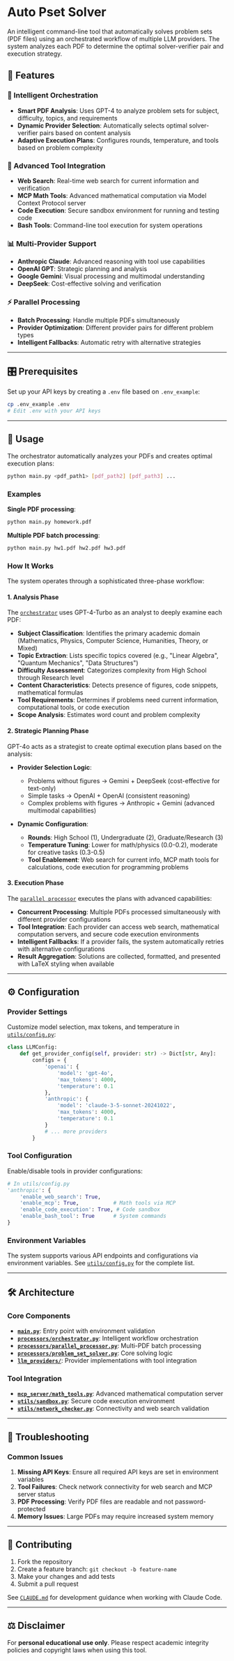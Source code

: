 # Auto Pset Solver

An intelligent command-line tool that automatically solves problem sets (PDF files) using an orchestrated workflow of multiple LLM providers. The system analyzes each PDF to determine the optimal solver-verifier pair and execution strategy.

## 🚀 Features

### 🧠 Intelligent Orchestration
- **Smart PDF Analysis**: Uses GPT-4 to analyze problem sets for subject, difficulty, topics, and requirements
- **Dynamic Provider Selection**: Automatically selects optimal solver-verifier pairs based on content analysis
- **Adaptive Execution Plans**: Configures rounds, temperature, and tools based on problem complexity

### 🔧 Advanced Tool Integration
- **Web Search**: Real-time web search for current information and verification
- **MCP Math Tools**: Advanced mathematical computation via Model Context Protocol server
- **Code Execution**: Secure sandbox environment for running and testing code
- **Bash Tools**: Command-line tool execution for system operations

### 📊 Multi-Provider Support
- **Anthropic Claude**: Advanced reasoning with tool use capabilities
- **OpenAI GPT**: Strategic planning and analysis
- **Google Gemini**: Visual processing and multimodal understanding
- **DeepSeek**: Cost-effective solving and verification

### ⚡ Parallel Processing
- **Batch Processing**: Handle multiple PDFs simultaneously
- **Provider Optimization**: Different provider pairs for different problem types
- **Intelligent Fallbacks**: Automatic retry with alternative strategies

---

## 🎛️ Prerequisites

Set up your API keys by creating a `.env` file based on `.env_example`:

```bash
cp .env_example .env
# Edit .env with your API keys
```

---

## 📖 Usage

The orchestrator automatically analyzes your PDFs and creates optimal execution plans:

```bash
python main.py <pdf_path1> [pdf_path2] [pdf_path3] ...
```

### Examples

**Single PDF processing**:
```bash
python main.py homework.pdf
```

**Multiple PDF batch processing**:
```bash
python main.py hw1.pdf hw2.pdf hw3.pdf
```

### How It Works

The system operates through a sophisticated three-phase workflow:

#### 1. Analysis Phase
The [`orchestrator`](processors/orchestrator.py) uses GPT-4-Turbo as an analyst to deeply examine each PDF:

- **Subject Classification**: Identifies the primary academic domain (Mathematics, Physics, Computer Science, Humanities, Theory, or Mixed)
- **Topic Extraction**: Lists specific topics covered (e.g., "Linear Algebra", "Quantum Mechanics", "Data Structures")
- **Difficulty Assessment**: Categorizes complexity from High School through Research level
- **Content Characteristics**: Detects presence of figures, code snippets, mathematical formulas
- **Tool Requirements**: Determines if problems need current information, computational tools, or code execution
- **Scope Analysis**: Estimates word count and problem complexity

#### 2. Strategic Planning Phase
GPT-4o acts as a strategist to create optimal execution plans based on the analysis:

- **Provider Selection Logic**:
  - Problems without figures → Gemini + DeepSeek (cost-effective for text-only)
  - Simple tasks → OpenAI + OpenAI (consistent reasoning)
  - Complex problems with figures → Anthropic + Gemini (advanced multimodal capabilities)
  
- **Dynamic Configuration**:
  - **Rounds**: High School (1), Undergraduate (2), Graduate/Research (3)
  - **Temperature Tuning**: Lower for math/physics (0.0-0.2), moderate for creative tasks (0.3-0.5)
  - **Tool Enablement**: Web search for current info, MCP math tools for calculations, code execution for programming problems

#### 3. Execution Phase
The [`parallel processor`](processors/parallel_processor.py) executes the plans with advanced capabilities:

- **Concurrent Processing**: Multiple PDFs processed simultaneously with different provider configurations
- **Tool Integration**: Each provider can access web search, mathematical computation servers, and secure code execution environments
- **Intelligent Fallbacks**: If a provider fails, the system automatically retries with alternative configurations
- **Result Aggregation**: Solutions are collected, formatted, and presented with LaTeX styling when available

---

## ⚙️ Configuration

### Provider Settings

Customize model selection, max tokens, and temperature in [`utils/config.py`](utils/config.py):

```python
class LLMConfig:
    def get_provider_config(self, provider: str) -> Dict[str, Any]:
        configs = {
            'openai': {
                'model': 'gpt-4o',
                'max_tokens': 4000,
                'temperature': 0.1
            },
            'anthropic': {
                'model': 'claude-3-5-sonnet-20241022',
                'max_tokens': 4000,
                'temperature': 0.1
            }
            # ... more providers
        }
```

### Tool Configuration

Enable/disable tools in provider configurations:

```python
# In utils/config.py
'anthropic': {
    'enable_web_search': True,
    'enable_mcp': True,           # Math tools via MCP
    'enable_code_execution': True, # Code sandbox
    'enable_bash_tool': True      # System commands
}
```

### Environment Variables

The system supports various API endpoints and configurations via environment variables. See [`utils/config.py`](utils/config.py) for the complete list.

---

## 🛠️ Architecture

### Core Components

- **[`main.py`](main.py)**: Entry point with environment validation
- **[`processors/orchestrator.py`](processors/orchestrator.py)**: Intelligent workflow orchestration
- **[`processors/parallel_processor.py`](processors/parallel_processor.py)**: Multi-PDF batch processing
- **[`processors/problem_set_solver.py`](processors/problem_set_solver.py)**: Core solving logic
- **[`llm_providers/`](llm_providers/)**: Provider implementations with tool integration

### Tool Integration

- **[`mcp_server/math_tools.py`](mcp_server/math_tools.py)**: Advanced mathematical computation server
- **[`utils/sandbox.py`](utils/sandbox.py)**: Secure code execution environment
- **[`utils/network_checker.py`](utils/network_checker.py)**: Connectivity and web search validation

---

## 🔧 Troubleshooting

### Common Issues

1. **Missing API Keys**: Ensure all required API keys are set in environment variables
2. **Tool Failures**: Check network connectivity for web search and MCP server status
3. **PDF Processing**: Verify PDF files are readable and not password-protected
4. **Memory Issues**: Large PDFs may require increased system memory

---

## 🤝 Contributing

1. Fork the repository
2. Create a feature branch: `git checkout -b feature-name`
3. Make your changes and add tests
4. Submit a pull request

See [`CLAUDE.md`](CLAUDE.md) for development guidance when working with Claude Code.

---

## ⚖️ Disclaimer

For **personal educational use only**. Please respect academic integrity policies and copyright laws when using this tool.


